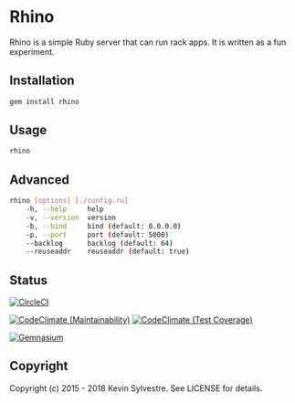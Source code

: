 # Rhino

Rhino is a simple Ruby server that can run rack apps. It is written as a fun experiment.

## Installation

```bash
gem install rhino
```

## Usage

```bash
rhino
```

## Advanced

```bash
rhino [options] [./config.ru]
    -h, --help     help
    -v, --version  version
    -b, --bind     bind (default: 0.0.0.0)
    -p, --port     port (default: 5000)
    --backlog      backlog (default: 64)
    --reuseaddr    reuseaddr (default: true)
```

## Status

[![CircleCI](https://circleci.com/gh/ksylvest/rhino.svg?style=svg)](https://circleci.com/gh/ksylvest/rhino)

[![CodeClimate (Maintainability)](https://api.codeclimate.com/v1/badges/391d09bf5fb4a6be19e2/maintainability)](https://codeclimate.com/github/ksylvest/rhino/maintainability)
[![CodeClimate (Test Coverage)](https://api.codeclimate.com/v1/badges/391d09bf5fb4a6be19e2/test_coverage)](https://codeclimate.com/github/ksylvest/rhino/test_coverage)

[![Gemnasium](https://gemnasium.com/badges/github.com/ksylvest/rhino.svg)](https://gemnasium.com/github.com/ksylvest/rhino)

## Copyright

Copyright (c) 2015 - 2018 Kevin Sylvestre. See LICENSE for details.
